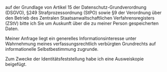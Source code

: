 auf der Grundlage von Artikel 15 der Datenschutz-Grundverordnung (DSGVO),
§249 Strafprozessordnung (StPO) sowie §9 der Verordnung über den
Betrieb des Zentralen Staatsanwaltschaftlichen Verfahrensregisters (ZStV)
bitte ich Sie um Auskunft über die zu meiner Person gespeicherten Daten.

Meiner Anfrage liegt ein generelles Informationsinteresse unter Wahrnehmung
meines verfassungsrechtlich verbürgten Grundrechts auf informationelle
Selbstbestimmung zugrunde.

Zum Zwecke der Identitätsfeststellung habe ich eine Ausweiskopie beigefügt.
